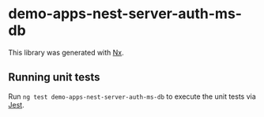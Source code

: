 # demo-apps-nest-server-auth-ms-db

This library was generated with [Nx](https://nx.dev).

## Running unit tests

Run `ng test demo-apps-nest-server-auth-ms-db` to execute the unit tests via [Jest](https://jestjs.io).
